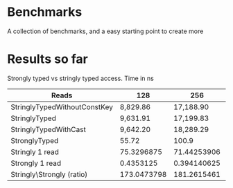 Benchmarks
==

A collection of benchmarks, and a easy starting point to create more

Results so far
===

Strongly typed vs stringly typed access. Time in ns

| Reads                        | 128          | 256          | 512          | 1024         |
|------------------------------|--------------|--------------|--------------|--------------|
| StringlyTypedWithoutConstKey | 8,829\.86    | 17,188\.90   | 34,674\.17   | 69,441\.99   |
| StringlyTyped                | 9,631\.91    | 17,199\.83   | 35,244\.92   | 69,205\.98   |
| StringlyTypedWithCast        | 9,642\.20    | 18,289\.29   | 35,682\.09   | 72,628\.49   |
| StronglyTyped                | 55\.72       | 100\.9       | 194\.24      | 378\.97      |
| Stringly 1 read              | 75\.3296875  | 71\.44253906 | 69\.69158203 | 70\.92625977 |
| Strongly 1 read              | 0\.4353125   | 0\.394140625 | 0\.379375    | 0\.370087891 |
| Stringly\\Strongly (ratio)   | 173\.0473798 | 181\.2615461 | 183\.70104   | 191\.6470697 |
